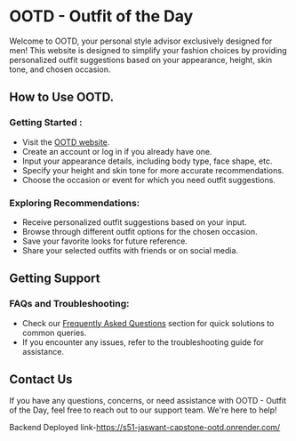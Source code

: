 # OOTD - Outfit of the Day

Welcome to OOTD, your personal style advisor exclusively designed for men! This website is designed to simplify your fashion choices by providing personalized outfit suggestions based on your appearance, height, skin tone, and chosen occasion.

## How to Use OOTD.

### Getting Started :
- Visit the [OOTD website](#).
- Create an account or log in if you already have one.
- Input your appearance details, including body type, face shape, etc.
- Specify your height and skin tone for more accurate recommendations.
- Choose the occasion or event for which you need outfit suggestions.

### Exploring Recommendations:
- Receive personalized outfit suggestions based on your input.
- Browse through different outfit options for the chosen occasion.
- Save your favorite looks for future reference.
- Share your selected outfits with friends or on social media.

## Getting Support

### FAQs and Troubleshooting:
- Check our [Frequently Asked Questions](#) section for quick solutions to common queries.
- If you encounter any issues, refer to the troubleshooting guide for assistance.

## Contact Us

If you have any questions, concerns, or need assistance with OOTD - Outfit of the Day, feel free to reach out to our support team. We're here to help!

Backend Deployed link-https://s51-jaswant-capstone-ootd.onrender.com/